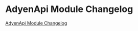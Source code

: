 # AdyenApi Module Changelog

[AdyenApi Module Changelog](https://github.com/spryker-eco/adyen-api/releases)
